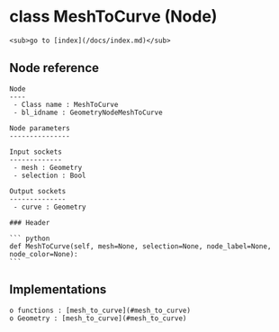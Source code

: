 # class MeshToCurve (Node)

    <sub>go to [index](/docs/index.md)</sub>
    
## Node reference

    Node
    ----
     - Class name : MeshToCurve
     - bl_idname : GeometryNodeMeshToCurve
    
    Node parameters
    ---------------
    
    Input sockets
    -------------
     - mesh : Geometry
     - selection : Bool
    
    Output sockets
    --------------
     - curve : Geometry
    
    ### Header

    ``` python
    def MeshToCurve(self, mesh=None, selection=None, node_label=None, node_color=None):
    ```
    
## Implementations

    o functions : [mesh_to_curve](#mesh_to_curve)
    o Geometry : [mesh_to_curve](#mesh_to_curve) 
    
    